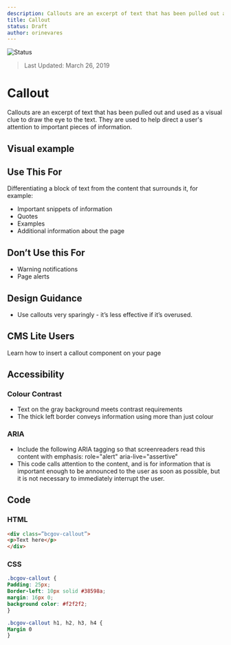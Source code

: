 ```yaml
---
description: Callouts are an excerpt of text that has been pulled out and used as a visual clue to draw the eye to the text.
title: Callout
status: Draft
author: orinevares
---
```


![Status](https://img.shields.io/badge/Recommended-Draft-orange.svg)
> Last Updated: March 26, 2019

# Callout
Callouts are an excerpt of text that has been pulled out and used as a visual clue to draw the eye to the text. They are used to help direct a user's attention to important pieces of information.

## Visual example

<component-preview path="components/callout/sample.html" height="100px" width="800px"> </component-preview>

## Use This For

Differentiating a block of text from the content that surrounds it, for example:
* Important snippets of information
* Quotes
* Examples
* Additional information about the page

## Don’t Use this For
* Warning notifications
* Page alerts

## Design Guidance
* Use callouts very sparingly - it’s less effective if it’s overused.

## CMS Lite Users
Learn how to insert a callout component on your page

## Accessibility

### Colour Contrast
* Text on the gray background meets contrast requirements
* The thick left border conveys information using more than just colour

### ARIA
* Include the following ARIA tagging so that screenreaders read this content with emphasis:
role="alert" aria-live="assertive"
* This code calls attention to the content, and is for information that is important enough to be announced to the user as soon as possible, but it is not necessary to immediately interrupt the user. 

## Code
### HTML

```html
<div class=”bcgov-callout”>
<p>Text here</p>
</div>
```

### CSS

```css
.bcgov-callout {
Padding: 25px;
Border-left: 10px solid #38598a;
margin: 16px 0;
background color: #f2f2f2;
}

.bcgov-callout h1, h2, h3, h4 {
Margin 0
}
```
